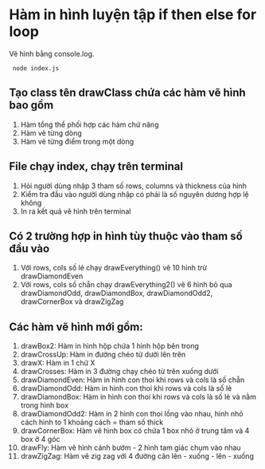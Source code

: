 # Hàm in hình luyện tập if then else for loop

Vẽ hình bằng console.log.

```
 node index.js

```

## Tạo class tên drawClass chứa các hàm vẽ hình bao gồm 
1. Hàm tổng thể phối hợp các hàm chứ năng
2. Hàm vẽ từng dòng
3. Hàm vẽ từng điểm trong một dòng 

## File chạy index, chạy trên terminal
1. Hỏi người dùng nhập 3 tham số rows, columns và thickness của hình
2. Kiểm tra đầu vào người dùng nhập có phải là số nguyên dương hợp lệ không
3. In ra kết quả vẽ hình trên terminal

## Có 2 trường hợp in hình tùy thuộc vào tham số đầu vào
1. Với rows, cols số lẻ chạy drawEverything() vẽ 10 hình trừ drawDiamondEven
2. Với rows, cols số chẵn chạy drawEverything2() vẽ 6 hình bỏ qua drawDiamondOdd, drawDiamondBox, drawDiamondOdd2, drawCornerBox và drawZigZag

## Các hàm vẽ hình mới gồm:
1. drawBox2: Hàm in hình hộp chứa 1 hình hộp bên trong
2. drawCrossUp: Hàm in đường chéo từ dưới lên trên
3. drawX: Hàm in 1 chữ X
4. drawCrosses: Hàm in 3 đường chạy chéo từ trên xuống dưới
5. drawDiamondEven: Hàm in hình con thoi khi rows và cols là số chẵn
6. drawDiamondOdd: Hàm in hình con thoi khi rows và cols là số lẻ
7. drawDiamondBox: Hàm in hình con thoi khi rows và cols là số lẻ và nằm trong hình box
8. drawDiamondOdd2: Hàm in 2 hình con thoi lồng vào nhau, hình nhỏ cách hình to 1 khoảng cách = tham số thick
9. drawCornerBox: Hàm vẽ hình box có chứa 1 box nhỏ ở trung tâm và 4 box ở 4 góc
10. drawFly: Hàm vẽ hình cánh bướm - 2 hình tam giác chụm vào nhau
11. drawZigZag: Hàm vẽ zig zag với 4 đường cân lên - xuống - lên - xuống